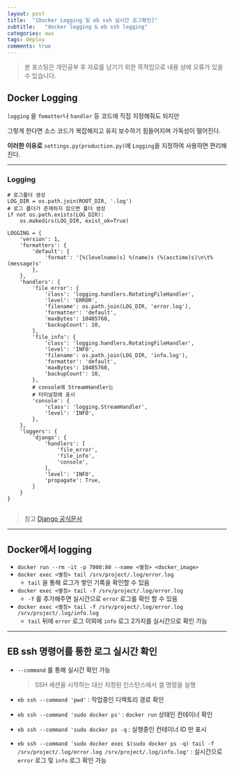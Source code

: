 ```yaml
---
layout: post
title:  "[Docker Logging 및 eb ssh 실시간 로그확인]"
subtitle:   "docker logging & eb ssh logging"
categories: aws
tags: deploy
comments: true
---
```

> 본 포스팅은 개인공부 후 자료를 남기기 위한 목적임으로 내용 상에 오류가 있을 수 있습니다.

## Docker Logging
`logging` 을 `fomatter`나 `handler` 등 코드에 직접 지정해줘도 되지만

그렇게 한다면 소스 코드가 복잡해지고 유지 보수하기 힘들어지며 가독성이 떨어진다.

**이러한 이유로** `settings.py(production.py)`에 `Logging`을 지정하여 사용하면 편리해진다.

---
### Logging

```logging
# 로그폴더 생성
LOG_DIR = os.path.join(ROOT_DIR, '.log')
# 로그 폴더가 존재하지 않으면 폴더 생성
if not os.path.exists(LOG_DIR):
    os.makedirs(LOG_DIR, exist_ok=True)

LOGGING = {
    'version': 1,
    'formatters': {
        'default': {
            'format': '[%(levelname)s] %(name)s (%(asctime)s)\n\t%(message)s'
        },
    },
    'handlers': {
        'file_error': {
            'class': 'logging.handlers.RotatingFileHandler',
            'level': 'ERROR',
            'filename': os.path.join(LOG_DIR, 'error.log'),
            'formatter': 'default',
            'maxBytes': 10485760,
            'backupCount': 10,
        },
        'file_info': {
            'class': 'logging.handlers.RotatingFileHandler',
            'level': 'INFO',
            'filename': os.path.join(LOG_DIR, 'info.log'),
            'formatter': 'default',
            'maxBytes': 10485760,
            'backupCount': 10,
        },
        # console에 StreamHandler는
        # 터미널창에 표시
        'console': {
            'class': 'logging.StreamHandler',
            'level': 'INFO',
        },
    },
    'loggers': {
        'django': {
            'handlers': [
                'file_error',
                'file_info',
                'console',
            ],
            'level': 'INFO',
            'propagate': True,
        }
    }
}


```

> 참고 [Django 공식문서](https://docs.djangoproject.com/en/2.1/topics/logging/)

----

## Docker에서 logging

- `docker run --rm -it -p 7000:80 --name <별칭> <docker_image>`
- `docker exec <별칭> tail /srv/project/.log/error.log`
	- `tail` 을 통해 로그가 쌓인 기록을 확인할 수 있음
- `docker exec <별칭> tail -f /srv/project/.log/error.log`
	- `-f` 를 추가해주면 실시간으로 `error` 로그를 확인 할 수 있음
- `docker exec <별칭> tail -f /srv/project/.log/error.log /srv/project/.log/info.log`
	- `tail` 뒤에 `error` 로그 이외에 `info` 로그 2가지를 실시간으로 확인 가능

----

## EB ssh 명령어를 통한 로그 실시간 확인

- `--command` 를 통해 실시간 확인 가능

	> SSH 세션을 시작하는 대신 지정된 인스턴스에서 셀 명령을 실행

- `eb ssh --command 'pwd'` : 작업중인 디렉토리 경로 확인
- `eb ssh --command 'sudo docker ps'` : `docker run` 상태인 컨테이너 확인
- `eb ssh --command 'sudo docker ps -q` : 실행중인 컨테이너 ID 만 표시
- `eb ssh --command 'sudo docker exec $(sudo docker ps -q) tail -f /srv/project/.log/error.log /srv/project/.log/info.log'` : 실시간으로 `error` 로그 및 `info` 로그 확인 가능
